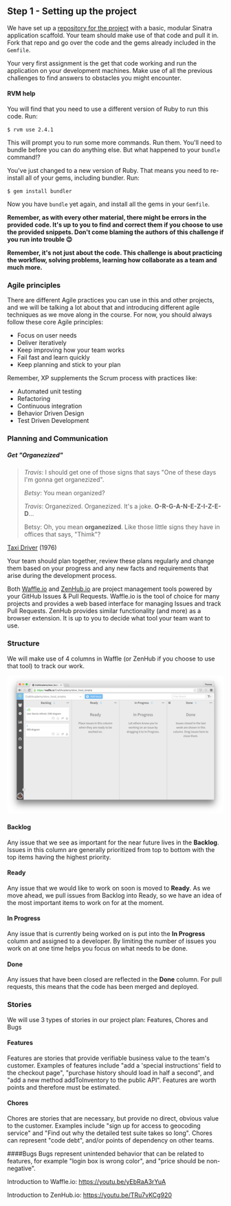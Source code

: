 ## Step 1 - Setting up the project


We have set up a [repository for the project](https://github.com/CraftAcademy/slow_food_sinatra_ar) with a basic, modular Sinatra application scaffold. Your team should make use of that code and pull it in. Fork that repo and go over the code and the gems already included in the `Gemfile`.  

Your very first assignment is the get that code working and run the application on your development machines. Make use of all the previous challenges to find answers to obstacles you might encounter.

#### RVM help
You will find that you need to use a different version of Ruby to run this code. Run:
```shell
$ rvm use 2.4.1
```
This will prompt you to run some more commands. Run them. You'll need to bundle before you can do anything else. But what happened to your `bundle` command!? 

You've just changed to a new version of Ruby. That means you need to re-install all of your gems, including bundler. Run:
```shell
$ gem install bundler
```
Now you have `bundle` yet again, and install all the gems in your `Gemfile`.

**Remember, as with every other material, there might be errors in the provided code. It's up to you to find and correct them if you choose to use the provided snippets. Don't come blaming the authors of this challenge if you run into trouble 😉**

**Remember, it's not just about the code. This challenge is about practicing the workflow, solving problems, learning how collaborate as a team and much more.**


### Agile principles

There are different Agile practices you can use in this and other projects, and we will be talking a lot about that and introducing different agile techniques as we move along in the course. For now, you should always follow these core Agile principles:

* Focus on user needs
* Deliver iteratively
* Keep improving how your team works
* Fail fast and learn quickly
* Keep planning and stick to your plan

Remember, XP supplements the Scrum process with practices like:

* Automated unit testing
* Refactoring
* Continuous integration
* Behavior Driven Design
* Test Driven Development


### Planning and Communication

##### Get "Organezized"

> *Travis*: I should get one of those signs that says "One of these days I'm gonna get organezized".
> 
> *Betsy*: You mean organized?
>
> *Travis*: Organezized. Organezized. It's a joke. **O-R-G-A-N-E-Z-I-Z-E-D**...
>
> Betsy: Oh, you mean **organezized**. Like those little signs they have in offices that says, "Thimk"?

[Taxi Driver](http://www.imdb.com/title/tt0075314/) (1976) 


Your team should plan together, review these plans regularly and change them based on your progress and any new facts and requirements that arise during the development process. 

Both [Waffle.io](https://waffle.io/) and [ZenHub.io](https://www.zenhub.io/) are project management tools powered by your GitHub Issues & Pull Requests. Waffle.io is the tool of choice for many projects and provides a web based interface for managing Issues and track Pull Requests. ZenHub provides similar functionality (and more) as a browser extension. It is up to you to decide what tool your team want to use.

### Structure

We will make use of 4 columns in Waffle (or ZenHub if you choose to use that tool) to track our work. 

![](/images/waffle_io.png)

#### Backlog
Any issue that we see as important for the near future lives in the **Backlog**. Issues in this column are generally prioritized from top to bottom with the top items having the highest priority.

#### Ready
Any issue that we would like to work on soon is moved to **Ready**. As we move ahead, we pull issues from Backlog into Ready, so we have an idea of the most important items to work on for at the moment.

#### In Progress
Any issue that is currently being worked on is put into the **In Progress** column and assigned to a developer. By limiting the number of issues you work on at one time helps you focus on what needs to be done.

#### Done
Any issues that have been closed are reflected in the **Done** column. For pull requests, this means that the code has been merged and deployed.

### Stories
We will use 3 types of stories in our project plan: Features, Chores and Bugs

#### Features
Features are stories that provide verifiable business value to the team's customer. Examples of features include "add a 'special instructions' field to the checkout page", "purchase history should load in half a second", and "add a new method addToInventory to the public API". Features are worth points and therefore must be estimated.

#### Chores
Chores are stories that are necessary, but provide no direct, obvious value to the customer. Examples include "sign up for access to geocoding service" and "Find out why the detailed test suite takes so long". Chores can represent "code debt", and/or points of dependency on other teams.

####Bugs
Bugs represent unintended behavior that can be related to features, for example "login box is wrong color", and "price should be non-negative".

Introduction to Waffle.io: https://youtu.be/yEbRaA3rYuA

Introduction to ZenHub.io: https://youtu.be/TRu7vKCg920





